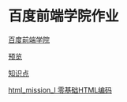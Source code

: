 # 百度前端学院作业

[百度前端学院](http://ife.baidu.com/)

[预览](mission_preview.md)

[知识点](knowledge.md)



[html_mission_l 零基础HTML编码](http://ife.baidu.com/course/detail/id/90)